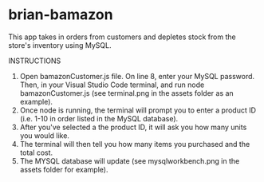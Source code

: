 # brian-bamazon
This app takes in orders from customers and depletes stock from the store's inventory using MySQL.

INSTRUCTIONS
1) Open bamazonCustomer.js file. On line 8, enter your MySQL password. Then, in your Visual Studio Code terminal, and run node bamazonCustomer.js (see terminal.png in the assets folder as an example).
2) Once node is running, the terminal will prompt you to enter a product ID (i.e. 1-10 in order listed in the MySQL database). 
3) After you've selected a the product ID, it will ask you how many units you would like.
4) The terminal will then tell you how many items you purchased and the total cost.
5) The MYSQL database will update (see mysqlworkbench.png in the assets folder for example).